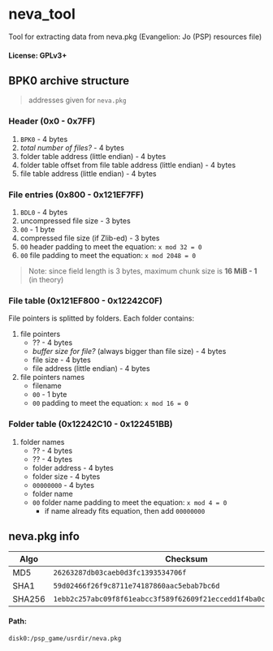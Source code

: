 # neva_tool
Tool for extracting data from neva.pkg (Evangelion: Jo (PSP) resources file)
#### License: GPLv3+
## BPK0 archive structure
> addresses given for `neva.pkg`
### Header (0x0 - 0x7FF)
1. `BPK0` - 4 bytes
2. *total number of files?* - 4 bytes
3. folder table address (little endian) - 4 bytes
4. folder table offset from file table address (little endian) - 4 bytes
5. file table address (little endian) - 4 bytes

### File entries (0x800 - 0x121EF7FF)
1. `BDL0` - 4 bytes
2. uncompressed file size - 3 bytes
3. `00` - 1 byte
4. compressed file size (if Zlib-ed) - 3 bytes
5. `00` header padding to meet the equation: `x mod 32 = 0`
6. `00` file padding to meet the equation: `x mod 2048 = 0`
> Note: since field length is 3 bytes, maximum chunk size is **16 MiB - 1** (in theory)
### File table (0x121EF800 - 0x12242C0F)
File pointers is splitted by folders. Each folder contains:
1. file pointers
	+ ?? - 4 bytes
	+ *buffer size for file?* (always bigger than file size) - 4 bytes
	+ file size - 4 bytes
	+ file address (little endian) - 4 bytes
2. file pointers names
	+ filename
	+ `00` - 1 byte
	+ `00` padding to meet the equation: `x mod 16 = 0`
### Folder table (0x12242C10 - 0x122451BB)
1. folder names
	+ ?? - 4 bytes
	+ ?? - 4 bytes
	+ folder address - 4 bytes
	+ folder size - 4 bytes
	+ `00000000` - 4 bytes
	+ folder name
	+ `00` folder name padding to meet the equation: `x mod 4 = 0`
		+ if name already fits equation, then add `00000000`

## neva.pkg info

Algo   |Checksum
-------|-----------------------------------------------------------------
MD5    |`26263287db03caeb0d3fc1393534706f`
SHA1   |`59d02466f26f9c8711e74187860aac5ebab7bc6d`
SHA256 |`1ebb2c257abc09f8f61eabcc3f589f62609f21eccedd1f4ba0c3252f149e29d8`
#### Path:
`disk0:/psp_game/usrdir/neva.pkg`
